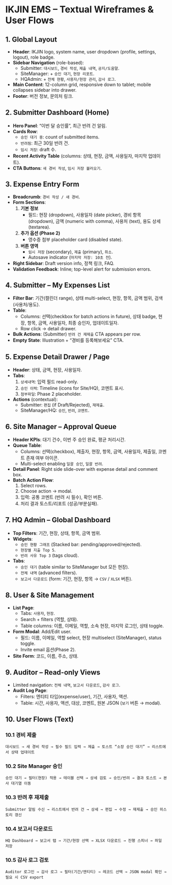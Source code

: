 # IKJIN EMS – Textual Wireframes & User Flows

## 1. Global Layout
- **Header**: IKJIN logo, system name, user dropdown (profile, settings, logout), role badge.
- **Sidebar Navigation** (role-based):
  - Submitter: `대시보드`, `경비 작성`, `제출 내역`, `공지/도움말`.
  - SiteManager: + `승인 대기`, `현장 리포트`.
  - HQAdmin: + `전체 현황`, `사용자/현장 관리`, `감사 로그`.
- **Main Content**: 12-column grid, responsive down to tablet; mobile collapses sidebar into drawer.
- **Footer**: 버전 정보, 문의처 링크.

## 2. Submitter Dashboard (Home)
- **Hero Panel**: “이번 달 승인률”, 최근 반려 건 알림.
- **Cards Row**:
  - `승인 대기 중`: count of submitted items.
  - `반려됨`: 최근 30일 반려 건.
  - `임시 저장`: draft 수.
- **Recent Activity Table** (columns: 상태, 현장, 금액, 사용일자, 마지막 업데이트).
- **CTA Buttons**: `새 경비 작성`, `임시 저장 불러오기`.

## 3. Expense Entry Form
- **Breadcrumb**: `경비 작성 / 새 경비`.
- **Form Sections**:
  1. **기본 정보**
     - 필드: 현장 (dropdown), 사용일자 (date picker), 경비 항목 (dropdown), 금액 (numeric with comma), 사용처 (text), 용도 상세 (textarea).
  2. **추가 옵션 (Phase 2)**
     - 영수증 첨부 placeholder card (disabled state).
  3. **버튼 영역**
     - `임시 저장` (secondary), `제출` (primary), `취소`.
     - Autosave indicator (`마지막 저장: 10초 전`).
- **Right Sidebar**: Draft version info, 정책 링크, FAQ.
- **Validation Feedback**: Inline; top-level alert for submission errors.

## 4. Submitter – My Expenses List
- **Filter Bar**: 기간(캘린더 range), 상태 multi-select, 현장, 항목, 금액 범위, 검색(사용처/용도).
- **Table**:
  - Columns: 선택(checkbox for batch actions in future), 상태 badge, 현장, 항목, 금액, 사용일자, 최종 승인자, 업데이트일자.
  - Row click → detail drawer.
- **Bulk Actions**: (Submitter) `반려 건 재제출` CTA appears per row.
- **Empty State**: Illustration + “경비를 등록해보세요” CTA.

## 5. Expense Detail Drawer / Page
- **Header**: 상태, 금액, 현장, 사용일자.
- **Tabs**:
  1. `상세내역`: 입력 필드 read-only.
  2. `승인 이력`: Timeline (icons for Site/HQ), 코멘트 표시.
  3. `첨부파일`: Phase 2 placeholder.
- **Actions** (contextual):
  - Submitter: `편집` (if Draft/Rejected), `재제출`.
  - SiteManager/HQ: `승인`, `반려`, `코멘트`.

## 6. Site Manager – Approval Queue
- **Header KPIs**: 대기 건수, 이번 주 승인 완료, 평균 처리시간.
- **Queue Table**:
  - Columns: 선택(checkbox), 제출자, 현장, 항목, 금액, 사용일자, 제출일, 코멘트 존재 여부 아이콘.
  - Multi-select enabling `일괄 승인`, `일괄 반려`.
- **Detail Panel**: Right side slide-over with expense detail and comment box.
- **Batch Action Flow**:
  1. Select rows.
  2. Choose action → modal.
  3. 입력: 공통 코멘트 (반려 시 필수), 확인 버튼.
  4. 처리 결과 토스트/리포트 (성공/부분실패).

## 7. HQ Admin – Global Dashboard
- **Top Filters**: 기간, 현장, 상태, 항목, 금액 범위.
- **Widgets**:
  - `승인 현황 그래프` (Stacked bar: pending/approved/rejected).
  - `현장별 지출 Top 5`.
  - `반려 사유 Top 3` (tags cloud).
- **Tabs**:
  - `승인 대기` (table similar to SiteManager but 모든 현장).
  - `전체 내역` (advanced filters).
  - `보고서 다운로드` (form: 기간, 현장, 항목 → `CSV` / `XLSX` 버튼).

## 8. User & Site Management
- **List Page**:
  - Tabs: `사용자`, `현장`.
  - Search + filters (역할, 상태).
  - Table columns: 이름, 이메일, 역할, 소속 현장, 마지막 로그인, 상태 toggle.
- **Form Modal**: Add/Edit user.
  - 필드: 이름, 이메일, 역할 select, 현장 multiselect (SiteManager), status toggle.
  - Invite email 옵션(Phase 2).
- **Site Form**: 코드, 이름, 주소, 상태.

## 9. Auditor – Read-only Views
- Limited navigation: `전체 내역`, `보고서 다운로드`, `감사 로그`.
- **Audit Log Page**:
  - Filters: 엔티티 타입(expense/user), 기간, 사용자, 액션.
  - Table: 시간, 사용자, 액션, 대상, 코멘트, 원본 JSON (`보기` 버튼 → modal).

## 10. User Flows (Text)
### 10.1 경비 제출
`대시보드 → 새 경비 작성 → 필수 필드 입력 → 제출 → 토스트 “소장 승인 대기” → 리스트에서 상태 업데이트`

### 10.2 Site Manager 승인
`승인 대기 → 필터(현장) 적용 → 테이블 선택 → 상세 검토 → 승인/반려 → 결과 토스트 → 본사 대기열 이동`

### 10.3 반려 후 재제출
`Submitter 알림 수신 → 리스트에서 반려 건 → 상세 → 편집 → 수정 → 재제출 → 승인 히스토리 갱신`

### 10.4 보고서 다운로드
`HQ Dashboard → 보고서 탭 → 기간/현장 선택 → XLSX 다운로드 → 진행 스피너 → 파일 저장`

### 10.5 감사 로그 검토
`Auditor 로그인 → 감사 로그 → 필터(기간/엔티티) → 레코드 선택 → JSON modal 확인 → 필요 시 CSV export`
